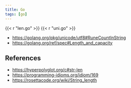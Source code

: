 ```yaml
---
title: Go
tags: [go]
---
```


{{< r "len.go" >}}
{{< r "uni.go" >}}

- <https://golang.org/pkg/unicode/utf8#RuneCountInString>
- <https://golang.org/ref/spec#Length_and_capacity>

## References

- <https://hyperpolyglot.org/c#str-len>
- <https://programming-idioms.org/idiom/169>
- <https://rosettacode.org/wiki/String_length>
